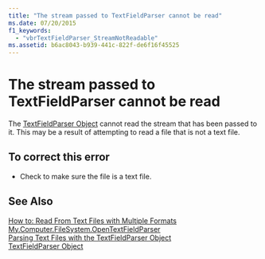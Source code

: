 ```yaml
---
title: "The stream passed to TextFieldParser cannot be read"
ms.date: 07/20/2015
f1_keywords: 
  - "vbrTextFieldParser_StreamNotReadable"
ms.assetid: b6ac8043-b939-441c-822f-de6f16f45525
---
```

# The stream passed to TextFieldParser cannot be read
The [TextFieldParser Object](../../visual-basic/language-reference/objects/textfieldparser-object.md) cannot read the stream that has been passed to it. This may be a result of attempting to read a file that is not a text file.  
  
## To correct this error  
  
-   Check to make sure the file is a text file.  
  
## See Also  
 [How to: Read From Text Files with Multiple Formats](../../visual-basic/developing-apps/programming/drives-directories-files/how-to-read-from-text-files-with-multiple-formats.md)  
 [My.Computer.FileSystem.OpenTextFieldParser](xref:Microsoft.VisualBasic.FileIO.FileSystem.OpenTextFieldParser%2A)  
 [Parsing Text Files with the TextFieldParser Object](../../visual-basic/developing-apps/programming/drives-directories-files/parsing-text-files-with-the-textfieldparser-object.md)  
 [TextFieldParser Object](../../visual-basic/language-reference/objects/textfieldparser-object.md)
